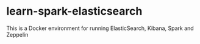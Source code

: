 # learn-spark-elasticsearch
This is a Docker environment for running ElasticSearch, Kibana, Spark and Zeppelin
